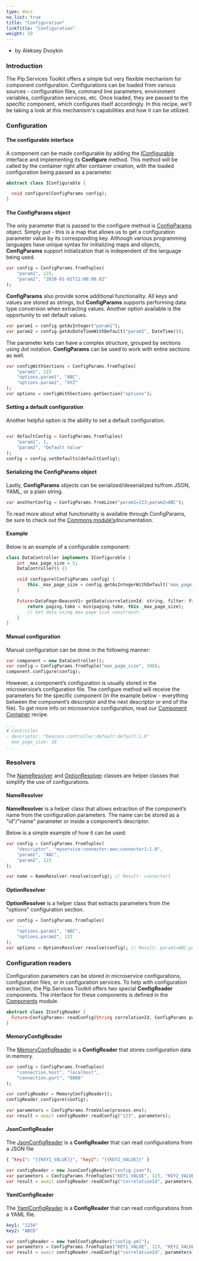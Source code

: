 ```yaml
---
type: docs
no_list: true
title: "Configuration"
linkTitle: "Configuration"
weight: 10
---
```


- by Aleksey Dvoykin

### Introduction

The Pip.Services Toolkit offers a simple but very flexible mechanism for component configuration. Configurations can be loaded from various sources - configuration files, command line parameters, environment variables, configuration services, etc. Once loaded, they are passed to the specific component, which configures itself accordingly. In this recipe, we'll be taking a look at this mechanism's capabilities and how it can be utilized.

### Configuration

#### The configurable interface

A component can be made configurable by adding the [IConfigurable](../../commons/config/iconfigurable/) interface and implementing its **Configure** method. This method will be called by the container right after container creation, with the loaded configuration being passed as a parameter.

```dart
abstract class IConfigurable {

  void configure(ConfigParams config);
}
```

#### The ConfigParams object

The only parameter that is passed to the configure method is [ConfigParams](../../commons/config/config_params/) object. Simply put - this is a map that allows us to get a configuration parameter value by its corresponding key. Although various programming languages have unique syntax for initializing maps and objects, **ConfigParams** support initialization that is independent of the language being used.

```dart
var config = ConfigParams.fromTuples(
  	"param1", 123,
  	"param2", "2020-01-01T11:00:00.0Z"
);
```

**ConfigParams** also provide some additional functionality. All keys and values are stored as strings, but **ConfigParams** supports performing data type conversion when extracting values. Another option available is the opportunity to set default values.

```dart
var param1 = config.getAsInteger("param1");
var param2 = config.getAsDateTimeWithDefault("param2", DateTime());
```

The parameter kets can have a complex structure, grouped by sections using dot notation. **ConfigParams** can be used to work with entire sections as well.

```dart
var configWithSections = ConfigParams.fromTuples(
  	"param1", 123
  	"options.param1", "ABC",
  	"options.param2", "XYZ"
);
var options = configWithSections.getSection("options");
```
#### Setting a default configuration

Another helpful option is the ability to set a default configuration.

```dart

var defaultConfig = ConfigParams.fromTuples(
  	"param1", 1,
  	"param2", "Default Value"
);
config = config.setDefaults(defaultConfig);
```

#### Serializing the ConfigParams object

Lastly, **ConfigParams** objects can be serialized/deserialized to/from JSON, YAML, or a plain string.

```dart
var anotherConfig = ConfigParams.fromLine("param1=123;param2=ABC");
```

To read more about what functionality is available through ConfigParams, be sure to check out the [Commons module’s](../../commons)documentation. 

#### Example

Below is an example of a configurable component:

```dart
class DataController implements IConfigurable {
   	int _max_page_size = 5;
   	DataController() {}

   	void configure(ConfigParams config) {
		this._max_page_size = config.getAsIntegerWithDefault('max_page_size', this._max_page_size);
   	}

   	Future<DataPage<BeaconV1> getData(correlationId: string, filter: FilterParams, paging: PagingParams) {
		return paging.take = min(paging.take, this._max_page_size);    
   	  	// Get data using max page size constraint.
   	}
}
```

#### Manual configuration

Manual configuration can be done in the following manner:

```dart
var component = new DataController();
var config = ConfigParams.fromTuple("max_page_size", 100);
component.configure(config);

```

However, a component’s configuration is usually stored in the microservice’s configuration file. The configure method will receive the parameters for the specific component (in the example below - everything between the component’s descriptor and the next descriptor or end of the file). To get more info on microservice configuration, read our [Component Container](../component_container) recipe. 

```yml
...
# Controller
- descriptor: "beacons:controller:default:default:1.0"
  max_page_size: 10
...

```

### Resolvers

The [NameResolver](../../commons/config/name_resolver/) and [OptionResolver](../../commons/config/option_resolver/) classes are helper classes that simplify the use of configurations. 

#### NameResolver

**NameResolver** is a helper class that allows extraction of the component’s name from the configuration parameters. The name can be stored as a "id"/"name" parameter or inside a component’s descriptor.

Below is a simple example of how it can be used:

```dart
var config = ConfigParams.fromTuples(
	"descriptor", "myservice:connector:aws:connector1:1.0",
	"param1", "ABC",
	"param2", 123
);

var name = NameResolver.resolve(config); // Result: connector1

```

#### OptionResolver

**OptionResolver** is a helper class that extracts parameters from the "options" configuration section.

```dart
var config = ConfigParams.fromTuples(
	...
	"options.param1", "ABC",
	"options.param2", 123
);
var options = OptionsResolver.resolve(config); // Result: param1=ABC;param2=123
```

### Configuration readers

Configuration parameters can be stored in microservice configurations, configuration files, or in configuration services. To help with configuration extraction, the Pip.Services Toolkit offers two special **ConfigReader** components. The interface for these components is defined in the [Components](../../components) module.

```dart
abstract class IConfigReader {
  Future<ConfigParams> readConfig(String correlationId, ConfigParams parameters);
}

```

#### MemoryConfigReader

The [MemoryConfigReader](../../components/config/memory_config_reader/) is a **ConfigReader** that stores configuration data in memory.

```dart
var config = ConfigParams.fromTuples(
	"connection.host", "localhost",
	"connection.port", "8080"
);

var configReader = MemoryConfigReader();
configReader.configure(config);

var parameters = ConfigParams.fromValue(process.env);
var result = await configReader.readConfig("123", parameters);

```

#### JsonConfigReader

The [JsonConfigReader](../../components/config/json_config_reader/) is a **ConfigReader** that can read configurations from a JSON file

```json
{ "key1": "{{KEY1_VALUE}}", "key2": "{{KEY2_VALUE}}" }
```

```dart
var configReader = new JsonConfigReader("config.json");
var parameters = ConfigParams.fromTuples("KEY1_VALUE", 123, "KEY2_VALUE", "ABC");
var result = await configReader.readConfig("correlationId", parameters);  // Result: key1=1234;key2=ABCD

```

#### YamlConfigReader

The [YamlConfigReader](../../components/config/yaml_config_reader/) is a **ConfigReader** that can read configurations from a YAML file.

```yml
key1: "1234"
key2: "ABCD"
```

```dart
var configReader = new YamlConfigReader("config.yml");
var parameters = ConfigParams.fromTuples("KEY1_VALUE", 123, "KEY2_VALUE", "ABC");
var result = await configReader.readConfig("correlationId", parameters)  // Result: key1=1234;key2=ABCD
```




